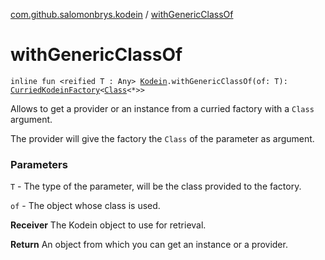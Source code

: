 [com.github.salomonbrys.kodein](index.md) / [withGenericClassOf](.)

# withGenericClassOf

`inline fun <reified T : Any> `[`Kodein`](-kodein/index.md)`.withGenericClassOf(of: T): `[`CurriedKodeinFactory`](-curried-kodein-factory/index.md)`<`[`Class`](http://docs.oracle.com/javase/6/docs/api/java/lang/Class.html)`<*>>`

Allows to get a provider or an instance from a curried factory with a `Class` argument.

The provider will give the factory the `Class` of the parameter as argument.

### Parameters

`T` - The type of the parameter, will be the class provided to the factory.

`of` - The object whose class is used.

**Receiver**
The Kodein object to use for retrieval.

**Return**
An object from which you can get an instance or a provider.

